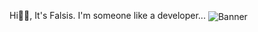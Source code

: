 Hi👋🏻, It's Falsis. I'm someone like a developer...
<img src="https://media.discordapp.net/attachments/775822548519616562/989797966359461888/Falsis_BDD01BB.png?ex=66977630&is=669624b0&hm=228773ea1abcb1be3ead191efbdbd84289db04006ea3adbc47aada679782f6f5&=&format=webp&quality=lossless&width=832&height=468" alt="Banner" align="center">
